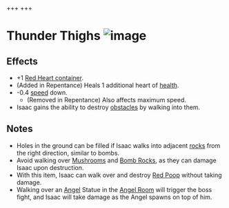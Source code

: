 +++
+++

 # Thunder Thighs ![image](/image/Thunder_Thighs.png) 

Effects
---------


* +1 [Red Heart container](/wiki/Red_Heart_container "Red Heart container").
* (Added in Repentance) Heals 1 additional heart of [health](/wiki/Health "Health").
* -0.4 [speed](/wiki/Speed "Speed") down.
	+ (Removed in Repentance) Also affects maximum speed.
* Isaac gains the ability to destroy [obstacles](/wiki/Obstacle "Obstacle") by walking into them.


Notes
-------


* Holes in the ground can be filled if Isaac walks into adjacent [rocks](/wiki/Rocks "Rocks") from the right direction, similar to bombs.
* Avoid walking over [Mushrooms](/wiki/Mushroom_(Obstacle) "Mushroom (Obstacle)") and [Bomb Rocks](/wiki/Bomb_Rock "Bomb Rock"), as they can damage Isaac upon destruction.
* With this item, Isaac can walk over and destroy [Red Poop](/wiki/Red_Poop "Red Poop") without taking damage.
* Walking over an [Angel](/wiki/Angel "Angel") Statue in the [Angel Room](/wiki/Angel_Room "Angel Room") will trigger the boss fight, and Isaac will take damage as the Angel spawns on top of him.


